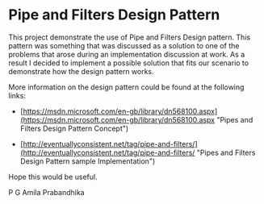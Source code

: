 # Pipe and Filters Design Pattern #

This project demonstrate the use of Pipe and Filters Design pattern. This pattern was something that was discussed as a solution to one of the problems that arose during an implementation discussion at work. As a result I decided to implement a possible solution that fits our scenario to demonstrate how the design pattern works.

More information on the design pattern could be found at the following links:



- [https://msdn.microsoft.com/en-gb/library/dn568100.aspx](https://msdn.microsoft.com/en-gb/library/dn568100.aspx "Pipes and Filters Design Pattern Concept")



- [http://eventuallyconsistent.net/tag/pipe-and-filters/](http://eventuallyconsistent.net/tag/pipe-and-filters/ "Pipes and Filters Design Pattern sample Implementation")


Hope this would be useful.


P G Amila Prabandhika